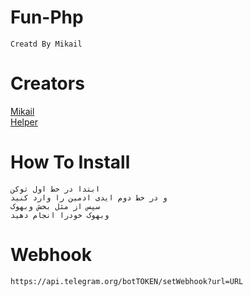# Fun-Php
```
Creatd By Mikail
```
# Creators
[Mikail](https://telegram.me/BugCreators)<br>
[Helper](https://telegram.me/Bot_Api)
# How To Install
```
ابتدا در خط اول توکن
و در خط دوم ایدی ادمین را وارد کنید
سپس از مثل بخش وبهوک
وبهوک خودرا انجام دهید
```
# Webhook
`
https://api.telegram.org/botTOKEN/setWebhook?url=URL
`
